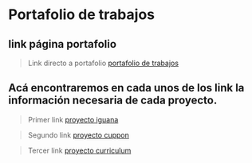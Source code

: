 # Portafolio de trabajos

## link página portafolio
> Link directo a portafolio
<a href="https://gonzalogd.github.io/Portafolio_Gonzalo_Demetrio/" target="_blank">portafolio de trabajos</a>

## Acá encontraremos en cada unos de los link la información necesaria de cada proyecto.
> Primer link 
<a href="https://github.com/gonzalogd/Proyecto_posicionamiento" target="_blank">proyecto iguana</a>

> Segundo link 
<a href="https://github.com/gonzalogd/ultimo_cuppon" target="_blank">proyecto cuppon</a>

> Tercer link 
<a href="https://github.com/gonzalogd/fdsw-github" target="_blank">proyecto curriculum</a>